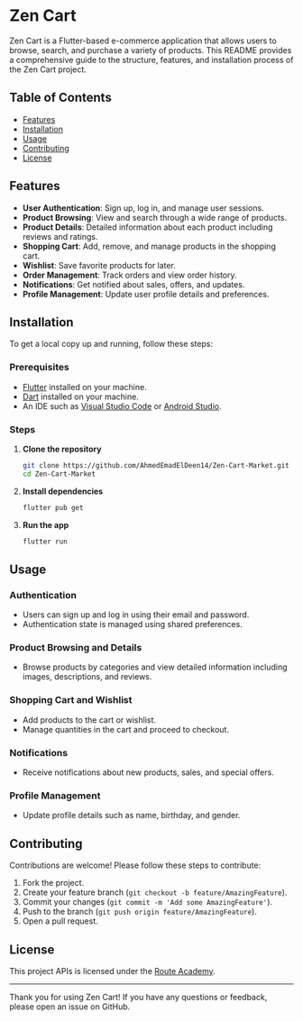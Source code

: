 # Zen Cart

Zen Cart is a Flutter-based e-commerce application that allows users to browse, search, and purchase a variety of products. This README provides a comprehensive guide to the structure, features, and installation process of the Zen Cart project.

## Table of Contents
- [Features](#features)
- [Installation](#installation)
- [Usage](#usage)
- [Contributing](#contributing)
- [License](#license)

## Features

- **User Authentication**: Sign up, log in, and manage user sessions.
- **Product Browsing**: View and search through a wide range of products.
- **Product Details**: Detailed information about each product including reviews and ratings.
- **Shopping Cart**: Add, remove, and manage products in the shopping cart.
- **Wishlist**: Save favorite products for later.
- **Order Management**: Track orders and view order history.
- **Notifications**: Get notified about sales, offers, and updates.
- **Profile Management**: Update user profile details and preferences.

## Installation

To get a local copy up and running, follow these steps:

### Prerequisites

- [Flutter](https://flutter.dev/docs/get-started/install) installed on your machine.
- [Dart](https://dart.dev/get-dart) installed on your machine.
- An IDE such as [Visual Studio Code](https://code.visualstudio.com/) or [Android Studio](https://developer.android.com/studio).

### Steps

1. **Clone the repository**
    ```bash
    git clone https://github.com/AhmedEmadElDeen14/Zen-Cart-Market.git
    cd Zen-Cart-Market
    ```

2. **Install dependencies**
    ```bash
    flutter pub get
    ```

3. **Run the app**
    ```bash
    flutter run
    ```

## Usage

### Authentication

- Users can sign up and log in using their email and password.
- Authentication state is managed using shared preferences.

### Product Browsing and Details

- Browse products by categories and view detailed information including images, descriptions, and reviews.

### Shopping Cart and Wishlist

- Add products to the cart or wishlist.
- Manage quantities in the cart and proceed to checkout.

### Notifications

- Receive notifications about new products, sales, and special offers.

### Profile Management

- Update profile details such as name, birthday, and gender.

## Contributing

Contributions are welcome! Please follow these steps to contribute:

1. Fork the project.
2. Create your feature branch (`git checkout -b feature/AmazingFeature`).
3. Commit your changes (`git commit -m 'Add some AmazingFeature'`).
4. Push to the branch (`git push origin feature/AmazingFeature`).
5. Open a pull request.

## License

This project APIs is licensed under the [Route Academy](https://ecommerce.routemisr.com/).

---

Thank you for using Zen Cart! If you have any questions or feedback, please open an issue on GitHub.
